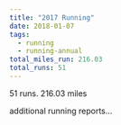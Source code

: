 ```yaml
---
title: "2017 Running"
date: 2018-01-07
tags:
  - running
  - running-annual
total_miles_run: 216.03
total_runs: 51
---
```


51 runs. 216.03 miles

<!--more-->

additional running reports...
